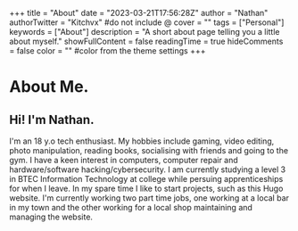 +++
title = "About"
date = "2023-03-21T17:56:28Z"
author = "Nathan"
authorTwitter = "Kitchvx" #do not include @
cover = ""
tags = ["Personal"]
keywords = ["About"]
description = "A short about page telling you a little about myself."
showFullContent = false
readingTime = true
hideComments = false
color = "" #color from the theme settings
+++

# About Me.
## Hi! I'm Nathan.

I'm an 18 y.o tech enthusiast. My hobbies include gaming, video editing, photo manipulation, reading books, socialising with friends and going to the gym. I have a keen interest in computers, computer repair and hardware/software hacking/cybersecurity. I am currently studying a level 3 in BTEC Information Technology at college while persuing apprenticeships for when I leave. In my spare time I like to start projects, such as this Hugo website. I'm currently working two part time jobs, one working at a local bar in my town and the other working for a local shop maintaining and managing the website.